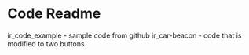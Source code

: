 # Code Readme

ir_code_example - sample code from github
ir_car-beacon - code that is modified to two buttons